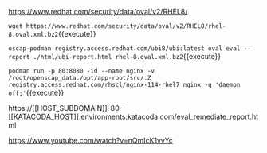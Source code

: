 

https://www.redhat.com/security/data/oval/v2/RHEL8/

``wget https://www.redhat.com/security/data/oval/v2/RHEL8/rhel-8.oval.xml.bz2``{{execute}}

``oscap-podman registry.access.redhat.com/ubi8/ubi:latest oval eval --report ./html/ubi-report.html rhel-8.oval.xml.bz2``{{execute}}

``podman run -p 80:8080 -id --name nginx -v /root/openscap_data:/opt/app-root/src/:Z registry.access.redhat.com/rhscl/nginx-114-rhel7 nginx -g 'daemon off;'``{{execute}}


https://[[HOST_SUBDOMAIN]]-80-[[KATACODA_HOST]].environments.katacoda.com/eval_remediate_report.html

https://www.youtube.com/watch?v=nQmIcK1vvYc
